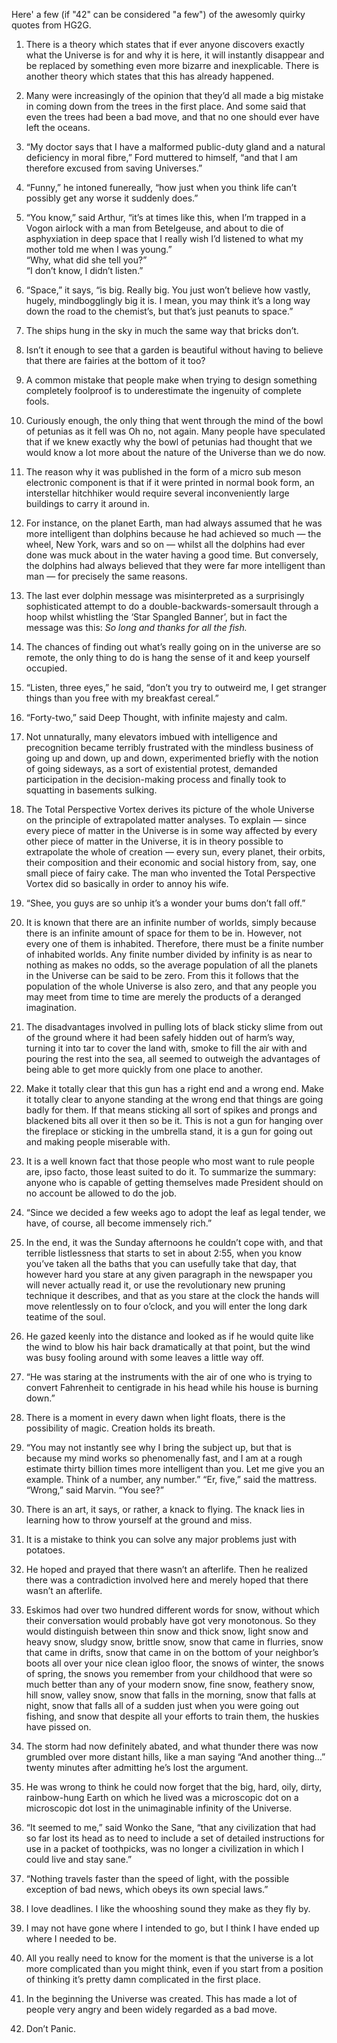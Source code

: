 <!--
.. title: 42 Quotes
.. date: 2013-03-11 08:53
.. author: Robin
.. slug: 42-quotes
-->

Here' a few (if "42" can be considered "a few") of the awesomly quirky quotes
from HG2G.

1. There is a theory which states that if ever anyone discovers exactly
what the Universe is for and why it is here, it will instantly disappear
and be replaced by something even more bizarre and inexplicable. There
is another theory which states that this has already happened.

2. Many were increasingly of the opinion that they’d all made a big mistake
in coming down from the trees in the first place. And some said that
even the trees had been a bad move, and that no one should ever have
left the oceans.

3. “My doctor says that I have a malformed public-duty gland and a natural
deficiency in moral fibre,” Ford muttered to himself, “and that I am
therefore excused from saving Universes.”

4. “Funny,” he intoned funereally, “how just when you think life can’t
possibly get any worse it suddenly does.”

5. “You know,” said Arthur, “it’s at times like this, when I’m trapped in a
Vogon airlock with a man from Betelgeuse, and about to die of
asphyxiation in deep space that I really wish I’d listened to what my
mother told me when I was young.”<br>“Why, what did she tell you?”<br>
“I don’t know, I didn’t listen.”

6. “Space,” it says, “is big. Really big. You just won’t believe how
vastly, hugely, mindbogglingly big it is. I mean, you may think it’s a
long way down the road to the chemist’s, but that’s just peanuts to
space.”

7. The ships hung in the sky in much the same way that bricks don’t.

8. Isn’t it enough to see that a garden is beautiful without having to
believe that there are fairies at the bottom of it too?

9. A common mistake that people make when trying to design something
completely foolproof is to underestimate the ingenuity of complete
fools.

10. Curiously enough, the only thing that went through the mind of the bowl
of petunias as it fell was Oh no, not again. Many people have
speculated that if we knew exactly why the bowl of petunias had thought
that we would know a lot more about the nature of the Universe than we
do now.

11. The reason why it was published in the form of a micro sub meson
electronic component is that if it were printed in normal book form, an
interstellar hitchhiker would require several inconveniently large
buildings to carry it around in.

12. For instance, on the planet Earth, man had always assumed that he was
more intelligent than dolphins because he had achieved so much — the
wheel, New York, wars and so on — whilst all the dolphins had ever done
was muck about in the water having a good time. But conversely, the
dolphins had always believed that they were far more intelligent than
man — for precisely the same reasons.

13. The last ever dolphin message was misinterpreted as a surprisingly
sophisticated attempt to do a double-backwards-somersault through a
hoop whilst whistling the ‘Star Spangled Banner’, but in fact the
message was this: *So long and thanks for all the fish.*

14. The chances of finding out what’s really going on in the universe are
so remote, the only thing to do is hang the sense of it and keep
yourself occupied.

15. “Listen, three eyes,” he said, “don’t you try to outweird me, I get
stranger things than you free with my breakfast cereal.”

16. “Forty-two,” said Deep Thought, with infinite majesty and calm.

17. Not unnaturally, many elevators imbued with intelligence and
precognition became terribly frustrated with the mindless business of
going up and down, up and down, experimented briefly with the notion of
going sideways, as a sort of existential protest, demanded
participation in the decision-making process and finally took to
squatting in basements sulking.

18. The Total Perspective Vortex derives its picture of the whole Universe
on the principle of extrapolated matter analyses. To explain — since
every piece of matter in the Universe is in some way affected by every
other piece of matter in the Universe, it is in theory possible to
extrapolate the whole of creation — every sun, every planet, their
orbits, their composition and their economic and social history from,
say, one small piece of fairy cake. The man who invented the Total
Perspective Vortex did so basically in order to annoy his wife.

19. “Shee, you guys are so unhip it’s a wonder your bums don’t fall off.”

20. It is known that there are an infinite number of worlds, simply because
there is an infinite amount of space for them to be in. However, not
every one of them is inhabited. Therefore, there must be a finite
number of inhabited worlds. Any finite number divided by infinity is as
near to nothing as makes no odds, so the average population of all the
planets in the Universe can be said to be zero. From this it follows
that the population of the whole Universe is also zero, and that any
people you may meet from time to time are merely the products of a
deranged imagination.

21. The disadvantages involved in pulling lots of black sticky slime from
out of the ground where it had been safely hidden out of harm’s way,
turning it into tar to cover the land with, smoke to fill the air with
and pouring the rest into the sea, all seemed to outweigh the
advantages of being able to get more quickly from one place to another.

22. Make it totally clear that this gun has a right end and a wrong end.
Make it totally clear to anyone standing at the wrong end that things
are going badly for them. If that means sticking all sort of spikes and
prongs and blackened bits all over it then so be it. This is not a gun
for hanging over the fireplace or sticking in the umbrella stand, it is
a gun for going out and making people miserable with.

23. It is a well known fact that those people who most want to rule people
are, ipso facto, those least suited to do it. To summarize the summary:
anyone who is capable of getting themselves made President should on no
account be allowed to do the job.

24. “Since we decided a few weeks ago to adopt the leaf as legal tender, we
have, of course, all become immensely rich.”

25. In the end, it was the Sunday afternoons he couldn’t cope with, and
that terrible listlessness that starts to set in about 2:55, when you
know you’ve taken all the baths that you can usefully take that day,
that however hard you stare at any given paragraph in the newspaper you
will never actually read it, or use the revolutionary new pruning
technique it describes, and that as you stare at the clock the hands
will move relentlessly on to four o’clock, and you will enter the long
dark teatime of the soul.

26. He gazed keenly into the distance and looked as if he would quite like
the wind to blow his hair back dramatically at that point, but the wind
was busy fooling around with some leaves a little way off.

27. “He was staring at the instruments with the air of one who is trying to
convert Fahrenheit to centigrade in his head while his house is burning
down.”

28. There is a moment in every dawn when light floats, there is the
possibility of magic. Creation holds its breath.

29. “You may not instantly see why I bring the subject up, but that is
because my mind works so phenomenally fast, and I am at a rough
estimate thirty billion times more intelligent than you. Let me give
you an example. Think of a number, any number.”  “Er, five,” said the
mattress.  “Wrong,” said Marvin. “You see?”

30. There is an art, it says, or rather, a knack to flying. The knack lies
in learning how to throw yourself at the ground and miss.

31. It is a mistake to think you can solve any major problems just with
potatoes.

32. He hoped and prayed that there wasn’t an afterlife. Then he realized
there was a contradiction involved here and merely hoped that there
wasn’t an afterlife.

33. Eskimos had over two hundred different words for snow, without which
their conversation would probably have got very monotonous. So they
would distinguish between thin snow and thick snow, light snow and
heavy snow, sludgy snow, brittle snow, snow that came in flurries, snow
that came in drifts, snow that came in on the bottom of your neighbor’s
boots all over your nice clean igloo floor, the snows of winter, the
snows of spring, the snows you remember from your childhood that were
so much better than any of your modern snow, fine snow, feathery snow,
hill snow, valley snow, snow that falls in the morning, snow that falls
at night, snow that falls all of a sudden just when you were going out
fishing, and snow that despite all your efforts to train them, the
huskies have pissed on.

34. The storm had now definitely abated, and what thunder there was now
grumbled over more distant hills, like a man saying “And another
thing…”  twenty minutes after admitting he’s lost the argument.

35. He was wrong to think he could now forget that the big, hard, oily,
dirty, rainbow-hung Earth on which he lived was a microscopic dot on a
microscopic dot lost in the unimaginable infinity of the Universe.

36. “It seemed to me,” said Wonko the Sane, “that any civilization that had
so far lost its head as to need to include a set of detailed
instructions for use in a packet of toothpicks, was no longer a
civilization in which I could live and stay sane.”

37. “Nothing travels faster than the speed of light, with the possible
exception of bad news, which obeys its own special laws.”

38. I love deadlines. I like the whooshing sound they make as they fly by.

39. I may not have gone where I intended to go, but I think I have ended up
where I needed to be.

40. All you really need to know for the moment is that the universe is a
lot more complicated than you might think, even if you start from a
position of thinking it’s pretty damn complicated in the first place.

41. In the beginning the Universe was created. This has made a lot of
people very angry and been widely regarded as a bad move.

42. Don’t Panic.



